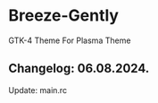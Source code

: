 # Breeze-Gently
GTK-4 Theme For Plasma Theme

Changelog: 06.08.2024.
----------------------

Update: main.rc
